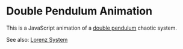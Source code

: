 # Double Pendulum Animation

This is a JavaScript animation of a [double pendulum][dp] chaotic
system.

See also: [Lorenz System][lz]

[dp]: https://en.wikipedia.org/wiki/Double_pendulum
[lz]: https://github.com/skeeto/lorenz-webgl

